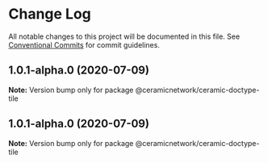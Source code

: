 # Change Log

All notable changes to this project will be documented in this file.
See [Conventional Commits](https://conventionalcommits.org) for commit guidelines.

## 1.0.1-alpha.0 (2020-07-09)

**Note:** Version bump only for package @ceramicnetwork/ceramic-doctype-tile





## 1.0.1-alpha.0 (2020-07-09)

**Note:** Version bump only for package @ceramicnetwork/ceramic-doctype-tile
